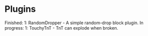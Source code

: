 # Plugins
Finished: 
1: RandomDropper - A simple random-drop block plugin.
In progress: 
1: TouchyTnT - TnT can explode when broken.
